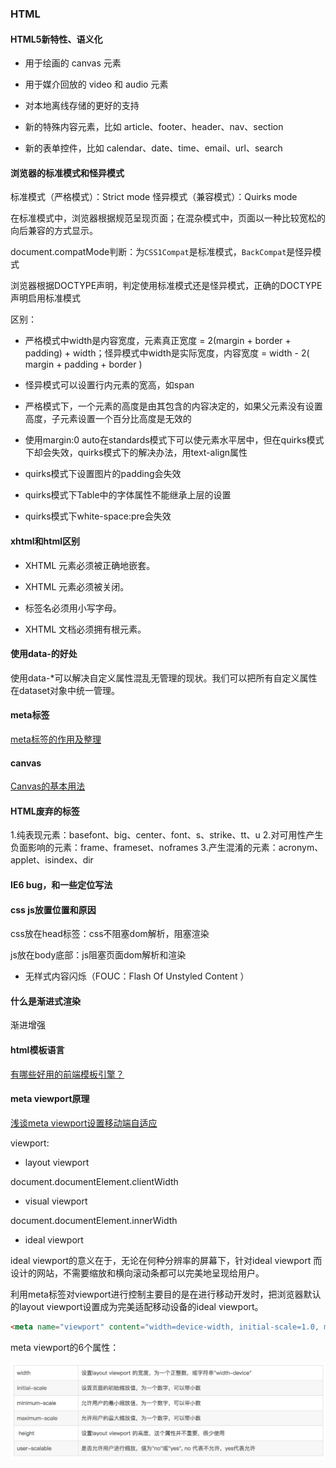### HTML

#### HTML5新特性、语义化

- 用于绘画的 canvas 元素

- 用于媒介回放的 video 和 audio 元素

- 对本地离线存储的更好的支持

- 新的特殊内容元素，比如 article、footer、header、nav、section

- 新的表单控件，比如 calendar、date、time、email、url、search

#### 浏览器的标准模式和怪异模式

标准模式（严格模式）：Strict mode
怪异模式（兼容模式）：Quirks mode

在标准模式中，浏览器根据规范呈现页面；在混杂模式中，页面以一种比较宽松的向后兼容的方式显示。

document.compatMode判断：为`CSS1Compat`是标准模式，`BackCompat`是怪异模式

浏览器根据DOCTYPE声明，判定使用标准模式还是怪异模式，正确的DOCTYPE声明启用标准模式

区别：

- 严格模式中width是内容宽度，元素真正宽度 = 2(margin + border + padding) + width；怪异模式中width是实际宽度，内容宽度 = width - 2( margin + padding + border )

- 怪异模式可以设置行内元素的宽高，如span

- 严格模式下，一个元素的高度是由其包含的内容决定的，如果父元素没有设置高度，子元素设置一个百分比高度是无效的

- 使用margin:0 auto在standards模式下可以使元素水平居中，但在quirks模式下却会失效，quirks模式下的解决办法，用text-align属性

- quirks模式下设置图片的padding会失效

- quirks模式下Table中的字体属性不能继承上层的设置

- quirks模式下white-space:pre会失效

#### xhtml和html区别

- XHTML 元素必须被正确地嵌套。

- XHTML 元素必须被关闭。

- 标签名必须用小写字母。

- XHTML 文档必须拥有根元素。

#### 使用data-的好处

使用data-*可以解决自定义属性混乱无管理的现状。我们可以把所有自定义属性在dataset对象中统一管理。

#### meta标签

[meta标签的作用及整理](https://blog.csdn.net/yc123h/article/details/51356143)

#### canvas

[Canvas的基本用法](https://developer.mozilla.org/zh-CN/docs/Web/API/Canvas_API/Tutorial/Basic_usage)

#### HTML废弃的标签

1.纯表现元素：basefont、big、center、font、s、strike、tt、u
2.对可用性产生负面影响的元素：frame、frameset、noframes
3.产生混淆的元素：acronym、applet、isindex、dir

#### IE6 bug，和一些定位写法

#### css js放置位置和原因

css放在head标签：css不阻塞dom解析，阻塞渲染

js放在body底部：js阻塞页面dom解析和渲染

- 无样式内容闪烁（FOUC：Flash Of Unstyled Content ）

#### 什么是渐进式渲染

渐进增强

#### html模板语言

[有哪些好用的前端模板引擎？](https://www.zhihu.com/question/32524504)

#### meta viewport原理

[浅谈meta viewport设置移动端自适应](https://blog.csdn.net/zhouziyu2011/article/details/60570547)

viewport:

- layout viewport

document.documentElement.clientWidth

- visual viewport

document.documentElement.innerWidth

- ideal viewport

ideal viewport的意义在于，无论在何种分辨率的屏幕下，针对ideal viewport 而设计的网站，不需要缩放和横向滚动条都可以完美地呈现给用户。

利用meta标签对viewport进行控制主要目的是在进行移动开发时，把浏览器默认的layout viewport设置成为完美适配移动设备的ideal viewport。

```html
<meta name="viewport" content="width=device-width, initial-scale=1.0, maximum-scale=1.0, user-scalable=0">  
```

meta viewport的6个属性：

![meta viewport](./imgs/viewport.png)




